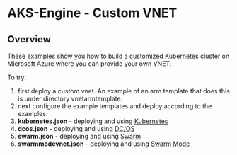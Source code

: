 # AKS-Engine - Custom VNET

## Overview

These examples show you how to build a customized Kubernetes cluster on Microsoft Azure where you can provide your own VNET.

To try:

1. first deploy a custom vnet.  An example of an arm template that does this is under directory vnetarmtemplate.
2. next configure the example templates and deploy according to the examples:
 1. **kubernetes.json** - deploying and using [Kubernetes](../../docs/kubernetes/features.md#feat-custom-vnet)
 2. **dcos.json** - deploying and using [DC/OS](../../docs/dcos.md)
 3. **swarm.json** - deploying and using [Swarm](../../docs/swarm.md)
 4. **swarmmodevnet.json** - deploying and using [Swarm Mode](../../docs/swarmmode.md)
